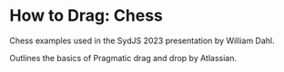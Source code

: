 # How to Drag: Chess

Chess examples used in the SydJS 2023 presentation by William Dahl.

Outlines the basics of Pragmatic drag and drop by Atlassian.
